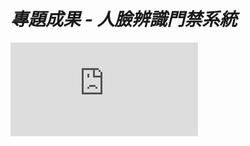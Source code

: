# *專題成果 - 人臉辨識門禁系統*
![drag](https://github.com/pccuTeng/Face-recognition/blob/master/%E5%B0%88%E9%A1%8C%E6%B5%B7%E5%A0%B1.pdf)
